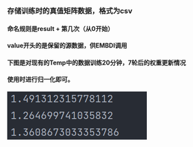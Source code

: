 ### 存储训练时的真值矩阵数据，格式为csv
#### 命名规则是result + 第几次（从0开始）
#### value开头的是保留的源数据，供EMBDI调用
#### 下图是对现有的Temp中的数据训练20分钟，7轮后的权重更新情况
#### 使用时进行归一化即可。
![img.png](img.png)